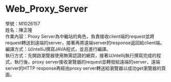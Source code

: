 # Web_Proxy_Server
學號：M1026157  
姓名：陳正隆  
作業內容：Proxy Server為中繼站的角色，負責接收client端的request並將request轉送到遠端的server，接著再將遠端server的response返回給client端。    
編譯方式：以IntelliJ撰寫JAVA程式，並且進行編譯。  
執行方式：先開啟瀏覽器使用無需認證的網頁，接著以Intellij執行撰寫完成的程式，執行後，proxy server接收瀏覽器的request並轉發給遠端的server，遠端server的HTTP response再經由proxy server轉送給瀏覽器以成功get瀏覽器的頁面。
